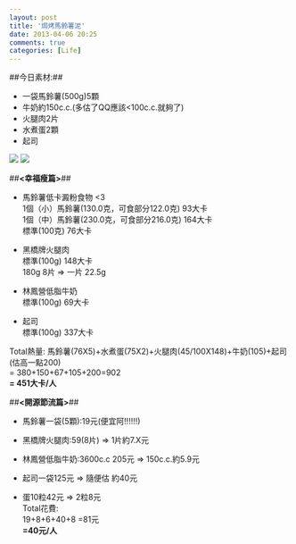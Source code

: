 ```yaml
---
layout: post
title: '焗烤馬鈴薯泥'
date: 2013-04-06 20:25
comments: true
categories: [Life]
---
```


##今日素材:##

- 一袋馬鈴薯(500g)5顆
- 牛奶約150c.c.(多估了QQ應該<100c.c.就夠了)
- 火腿肉2片
- 水煮蛋2顆
- 起司
<!--more-->


![](https://lh4.googleusercontent.com/--nmPMcT8tKg/UdAlm9nYzsI/AAAAAAAAArM/qyqfKm431Wk/w1296-h731-no/food_04063.jpg)
![](https://lh6.googleusercontent.com/-gvbE7Izh1Vk/UdAln1xMeRI/AAAAAAAAArc/_LpbbGiTqQQ/w1296-h731-no/food_04064.jpg)



##**<幸福瘦篇>**##


- 馬鈴薯低卡澱粉食物  <3  
1個（小）馬鈴薯(130.0克，可食部分122.0克) 93大卡  
1個（中）馬鈴薯(230.0克，可食部分216.0克) 164大卡  
標準(100克) 76大卡  
- 黑橋牌火腿肉  
標準(100g) 148大卡  
180g 8片 => 一片 22.5g

- 林鳳營低脂牛奶   
標準(100g) 69大卡

- 起司  
標準(100g) 337大卡

Total熱量:
馬鈴薯(76X5)+水煮蛋(75X2)+火腿肉(45/100X148)+牛奶(105)+起司(估高一點200)  
= 380+150+67+105+200=902  
**= 451大卡/人**

##**<開源節流篇>**##

- 馬鈴薯一袋(5顆):19元(便宜阿!!!!!!)  

- 黑橋牌火腿肉:59(8片) => 1片約7.X元    

- 林鳳營低脂牛奶:3600c.c 205元 => 150c.c.約5.9元   

- 起司一袋125元 => 隨便估 約40元    

- 蛋10粒42元 => 2粒8元  
Total花費:  
19+8+6+40+8
=81元  
**=40元/人**
